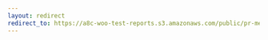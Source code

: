 ```yaml
---
layout: redirect
redirect_to: https://a8c-woo-test-reports.s3.amazonaws.com/public/pr-merge/45365/api/index.html
---
```

